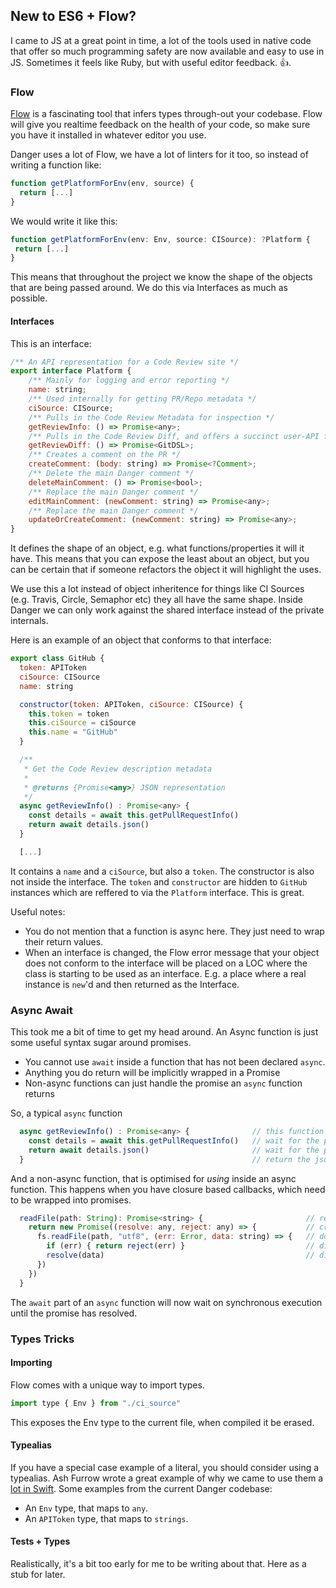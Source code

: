 ## New to ES6 + Flow?

I came to JS at a great point in time, a lot of the tools used in native code that offer so much programming safety are now available and easy to use in JS. Sometimes it feels like Ruby, but with useful editor feedback. 👍. 

### Flow

[Flow](https://flowtype.org) is a fascinating tool that infers types through-out your codebase. Flow will give you realtime feedback on the health of your code, so make sure you have it installed in whatever editor you use.

Danger uses a lot of Flow, we have a lot of linters for it too, so instead of writing a function like:

```js
function getPlatformForEnv(env, source) {
  return [...]
}
```

We would write it like this:

```js
function getPlatformForEnv(env: Env, source: CISource): ?Platform {
 return [...]
}
```

This means that throughout the project we know the shape of the objects 
that are being passed around. We do this via Interfaces as much as possible. 

#### Interfaces

This is an interface:

```js
/** An API representation for a Code Review site */
export interface Platform {
    /** Mainly for logging and error reporting */
    name: string;
    /** Used internally for getting PR/Repo metadata */
    ciSource: CISource;
    /** Pulls in the Code Review Metadata for inspection */
    getReviewInfo: () => Promise<any>;
    /** Pulls in the Code Review Diff, and offers a succinct user-API for it */
    getReviewDiff: () => Promise<GitDSL>;
    /** Creates a comment on the PR */
    createComment: (body: string) => Promise<?Comment>;
    /** Delete the main Danger comment */
    deleteMainComment: () => Promise<bool>;
    /** Replace the main Danger comment */
    editMainComment: (newComment: string) => Promise<any>;
    /** Replace the main Danger comment */
    updateOrCreateComment: (newComment: string) => Promise<any>;
}
```

It defines the shape of an object, e.g. what functions/properties it will it have.
This means that you can expose the least about an object, but you can be certain that if someone refactors the object it will highlight the uses.

We use this a lot instead of object inheritence for things like CI Sources (e.g. Travis, Circle, Semaphor etc) they all have the same shape. Inside Danger we can only work against the shared interface instead of the private internals.  

Here is an example of an object that conforms to that interface:

```js
export class GitHub {
  token: APIToken
  ciSource: CISource
  name: string

  constructor(token: APIToken, ciSource: CISource) {
    this.token = token
    this.ciSource = ciSource
    this.name = "GitHub"
  }

  /**
   * Get the Code Review description metadata
   *
   * @returns {Promise<any>} JSON representation
   */
  async getReviewInfo() : Promise<any> {
    const details = await this.getPullRequestInfo()
    return await details.json()
  }

  [...]
```

It contains a `name` and a `ciSource`, but also a `token`. The constructor is also not inside the interface. The `token` and `constructor` are hidden to `GitHub` instances which are reffered to via the `Platform` interface. This is great.  

Useful notes:

* You do not mention that a function is async here. They just need to wrap their return values.
* When an interface is changed, the Flow error message that your object does not conform to the interface will be placed on a LOC where the class is starting to be used as an interface. E.g. a place where a real instance is `new`'d and then returned as the Interface.

### Async Await

This took me a bit of time to get my head around. An Async function is just some useful syntax sugar around promises.

* You cannot use `await` inside a function that has not been declared `async`. 
* Anything you do return will be implicitly wrapped in a Promise
* Non-async functions can just handle the promise an `async` function returns  

So, a typical `async` function

``` js
  async getReviewInfo() : Promise<any> {              // this function will do async
    const details = await this.getPullRequestInfo()   // wait for the promise in getPullRequestInfo to resolve 
    return await details.json()                       // wait for the promise in json to resolve
  }                                                   // return the json
```

And a non-async function, that is optimised for _using_ inside an async function. This happens when you have closure based callbacks, which need to be wrapped into promises.

```js
  readFile(path: String): Promise<string> {                       // returns a promise with a string
    return new Promise((resolve: any, reject: any) => {           // create a new promise, with 2 callbacks
      fs.readFile(path, "utf8", (err: Error, data: string) => {   // do the work
        if (err) { return reject(err) }                           // did it fail? reject the promise
        resolve(data)                                             // did it pass? resolve the promise
      })
    })
  }
```

The `await` part of an `async` function will now wait on synchronous execution until the promise has resolved.

### Types Tricks

#### Importing

Flow comes with a unique way to import types.

```js
import type { Env } from "./ci_source"
```

This exposes the Env type to the current file, when compiled it be erased.

#### Typealias

If you have a special case example of a literal, you should consider using a typealias. Ash Furrow wrote a great example of why we came to use them a [lot in Swift](http://artsy.github.io/blog/2016/06/24/typealias-for-great-good/). Some examples from the current Danger codebase:

* An `Env` type, that maps to `any`.
* An `APIToken` type, that maps to `strings`.

#### Tests + Types

Realistically, it's a bit too early for me to be writing about that. Here as a stub for later.